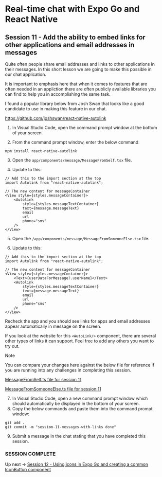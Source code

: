 # Real-time chat with Expo Go and React Native
## Session 11 - Add the ability to embed links for other applications and email addresses in messages

Quite often people share email addresses and links to other applications in their messages.  In this short lesson we are going to make this possible in our chat application.

It is important to emphasis here that when it comes to features that are often needed in an appliction there are often publicly available libraries you can find to help you in accomplishing the same task.

I found a popular library below from Josh Swan that looks like a good candidate to use in making this feature in our chat.

https://github.com/joshswan/react-native-autolink

1. In Visual Studio Code, open the command prompt window at the bottom of your screen.

2. From the command prompt window, enter the below command:
```
npm install react-native-autolink
```

3. Open the `app/components/message/MessageFromSelf.tsx` file.

4. Update to this:
```tsx
// Add this to the import section at the top
import Autolink from "react-native-autolink";

// The new content for messageContainer
<View style={styles.messageContainer}>
    <Autolink 
        style={styles.messageTextContainer}
        text={message.messageText}
        email
        url
        phone="sms"
    />
</View>
```

5. Open the `/app/components/message/MessageFromSomeoneElse.tsx` file.

6. Update to this:
```tsx
// Add this to the import section at the top
import Autolink from "react-native-autolink";

// The new content for messageContainer
<View style={styles.messageContainer}>
    <Text>{userDataForMessage?.userName}</Text>
    <Autolink 
        style={styles.messageTextContainer}
        text={message.messageText}
        email
        url
        phone="sms"
    />
</View>
```

Recheck the app and you should see links for apps and email addresses appear automatically in message on the screen.

If you look at the website for this `<AutoLink/>` component, there are several other types of links it can support.  Feel free to add any others you want to try out.

> [!NOTE] 
> You can compare your changes here against the below file for reference if you are running into any challenges in completing this session.
>
> [MessageFromSelf.ts file for session 11](https://github.com/cah-john-ryan/expo-go-real-time-chat/blob/session-11-messages-with-links/expo-go-real-time-chat/app/components/MessageFromSelf.tsx)
>
> [MessageFromSomeoneElse.ts file for session 11](https://github.com/cah-john-ryan/expo-go-real-time-chat/blob/session-11-messages-with-links/expo-go-real-time-chat/app/components/MessageFromSomeoneElse.tsx)

7. In Visual Studio Code, open a new command prompt window which should automatically be displayed in the bottom of your screen.
8. Copy the below commands and paste them into the command prompt window:
```
git add .
git commit -m "session-11-messages-with-links done"
```
9. Submit a message in the chat stating that you have completed this session.

### SESSION COMPLETE

Up next -> [Session 12 - Using icons in Expo Go and creating a common IconButton component](session-12-icon-button.md)
